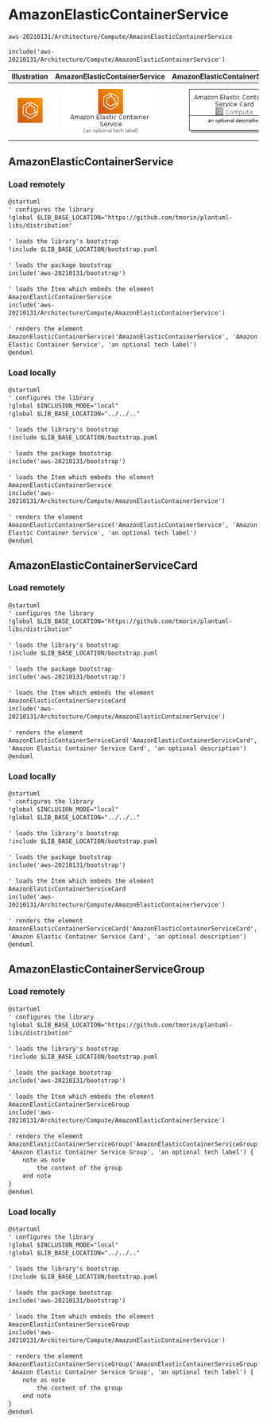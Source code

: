 # AmazonElasticContainerService


```text
aws-20210131/Architecture/Compute/AmazonElasticContainerService
```

```text
include('aws-20210131/Architecture/Compute/AmazonElasticContainerService')
```



| Illustration | AmazonElasticContainerService | AmazonElasticContainerServiceCard | AmazonElasticContainerServiceGroup |
| :---: | :---: | :---: | :---: |
| ![illustration for Illustration](../../../aws-20210131/Architecture/Compute/AmazonElasticContainerService.png) | ![illustration for AmazonElasticContainerService](../../../aws-20210131/Architecture/Compute/AmazonElasticContainerService.Local.png) | ![illustration for AmazonElasticContainerServiceCard](../../../aws-20210131/Architecture/Compute/AmazonElasticContainerServiceCard.Local.png) | ![illustration for AmazonElasticContainerServiceGroup](../../../aws-20210131/Architecture/Compute/AmazonElasticContainerServiceGroup.Local.png) |




## AmazonElasticContainerService

### Load remotely
```plantuml
@startuml
' configures the library
!global $LIB_BASE_LOCATION="https://github.com/tmorin/plantuml-libs/distribution"

' loads the library's bootstrap
!include $LIB_BASE_LOCATION/bootstrap.puml

' loads the package bootstrap
include('aws-20210131/bootstrap')

' loads the Item which embeds the element AmazonElasticContainerService
include('aws-20210131/Architecture/Compute/AmazonElasticContainerService')

' renders the element
AmazonElasticContainerService('AmazonElasticContainerService', 'Amazon Elastic Container Service', 'an optional tech label')
@enduml
```

### Load locally
```plantuml
@startuml
' configures the library
!global $INCLUSION_MODE="local"
!global $LIB_BASE_LOCATION="../../.."

' loads the library's bootstrap
!include $LIB_BASE_LOCATION/bootstrap.puml

' loads the package bootstrap
include('aws-20210131/bootstrap')

' loads the Item which embeds the element AmazonElasticContainerService
include('aws-20210131/Architecture/Compute/AmazonElasticContainerService')

' renders the element
AmazonElasticContainerService('AmazonElasticContainerService', 'Amazon Elastic Container Service', 'an optional tech label')
@enduml
```

## AmazonElasticContainerServiceCard

### Load remotely
```plantuml
@startuml
' configures the library
!global $LIB_BASE_LOCATION="https://github.com/tmorin/plantuml-libs/distribution"

' loads the library's bootstrap
!include $LIB_BASE_LOCATION/bootstrap.puml

' loads the package bootstrap
include('aws-20210131/bootstrap')

' loads the Item which embeds the element AmazonElasticContainerServiceCard
include('aws-20210131/Architecture/Compute/AmazonElasticContainerService')

' renders the element
AmazonElasticContainerServiceCard('AmazonElasticContainerServiceCard', 'Amazon Elastic Container Service Card', 'an optional description')
@enduml
```

### Load locally
```plantuml
@startuml
' configures the library
!global $INCLUSION_MODE="local"
!global $LIB_BASE_LOCATION="../../.."

' loads the library's bootstrap
!include $LIB_BASE_LOCATION/bootstrap.puml

' loads the package bootstrap
include('aws-20210131/bootstrap')

' loads the Item which embeds the element AmazonElasticContainerServiceCard
include('aws-20210131/Architecture/Compute/AmazonElasticContainerService')

' renders the element
AmazonElasticContainerServiceCard('AmazonElasticContainerServiceCard', 'Amazon Elastic Container Service Card', 'an optional description')
@enduml
```

## AmazonElasticContainerServiceGroup

### Load remotely
```plantuml
@startuml
' configures the library
!global $LIB_BASE_LOCATION="https://github.com/tmorin/plantuml-libs/distribution"

' loads the library's bootstrap
!include $LIB_BASE_LOCATION/bootstrap.puml

' loads the package bootstrap
include('aws-20210131/bootstrap')

' loads the Item which embeds the element AmazonElasticContainerServiceGroup
include('aws-20210131/Architecture/Compute/AmazonElasticContainerService')

' renders the element
AmazonElasticContainerServiceGroup('AmazonElasticContainerServiceGroup', 'Amazon Elastic Container Service Group', 'an optional tech label') {
    note as note
        the content of the group
    end note
}
@enduml
```

### Load locally
```plantuml
@startuml
' configures the library
!global $INCLUSION_MODE="local"
!global $LIB_BASE_LOCATION="../../.."

' loads the library's bootstrap
!include $LIB_BASE_LOCATION/bootstrap.puml

' loads the package bootstrap
include('aws-20210131/bootstrap')

' loads the Item which embeds the element AmazonElasticContainerServiceGroup
include('aws-20210131/Architecture/Compute/AmazonElasticContainerService')

' renders the element
AmazonElasticContainerServiceGroup('AmazonElasticContainerServiceGroup', 'Amazon Elastic Container Service Group', 'an optional tech label') {
    note as note
        the content of the group
    end note
}
@enduml
```

